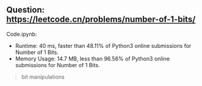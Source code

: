 ## Question: https://leetcode.cn/problems/number-of-1-bits/

Code.ipynb:
* Runtime: 40 ms, faster than 48.11% of Python3 online submissions for Number of 1 Bits.
* Memory Usage: 14.7 MB, less than 96.56% of Python3 online submissions for Number of 1 Bits.
> bit manipulations
